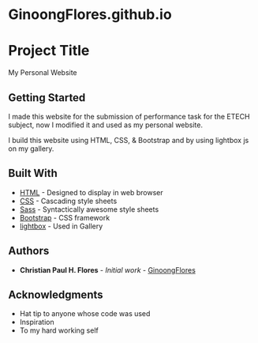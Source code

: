 # GinoongFlores.github.io

# Project Title

My Personal Website

## Getting Started

I made this website for the submission of performance task for the ETECH subject, now I modified it and used as my personal website.

I build this website using HTML, CSS, & Bootstrap and by using lightbox js on my gallery.

## Built With

- [HTML](#) - Designed to display in web browser
- [CSS](#) - Cascading style sheets
- [Sass](https://sass-lang.com/) - Syntactically awesome style sheets
- [Bootstrap](https://getbootstrap.com/) - CSS framework
- [lightbox](https://lcweb.it/lc-lightbox/) - Used in Gallery

## Authors

- **Christian Paul H. Flores** - _Initial work_ - [GinoongFlores](https://ginoongflores.github.io/)

## Acknowledgments

- Hat tip to anyone whose code was used
- Inspiration
- To my hard working self

